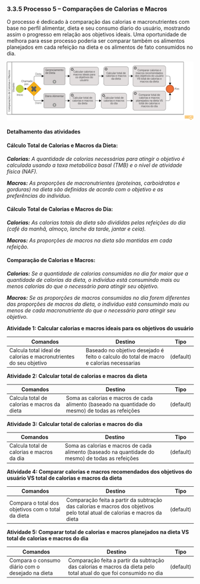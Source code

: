 ### 3.3.5 Processo 5 – Comparações de Calorias e Macros

O processo é dedicado à comparação das calorias e macronutrientes com base no perfil alimentar, dieta e seu consumo diario do usuário, mostrando assim o progresso em relação aos objetivos ideais. Uma oportunidade de melhora para esse processo poderia ser comparar também os alimentos planejados em cada refeição na dieta e os alimentos de fato consumidos no dia.

![PROCESSO 5](../images/comparacoes-final.png "Modelo BPMN do Processo 5.")

#### Detalhamento das atividades

#### Cálculo Total de Calorias e Macros da Dieta:

_**Calorias:** A quantidade de calorias necessárias para atingir o objetivo é calculada usando a taxa metabólica basal (TMB) e o nível de atividade física (NAF)._

_**Macros:** As proporções de macronutrientes (proteínas, carboidratos e gorduras) na dieta são definidas de acordo com o objetivo e as preferências do indivíduo._

#### Cálculo Total de Calorias e Macros do Dia:

_**Calorias:** As calorias totais da dieta são divididas pelas refeições do dia (café da manhã, almoço, lanche da tarde, jantar e ceia)._

_**Macros:** As proporções de macros na dieta são mantidas em cada refeição._


#### Comparação de Calorias e Macros:

_**Calorias:** Se a quantidade de calorias consumidas no dia for maior que a quantidade de calorias da dieta, o indivíduo está consumindo mais ou menos calorias do que o necessário para atingir seu objetivo._

_**Macros:** Se as proporções de macros consumidas no dia forem diferentes das proporções de macros da dieta, o indivíduo está consumindo mais ou menos de cada macronutriente do que o necessário para atingir seu objetivo._




**Atividade 1: Calcular calorias e macros ideais para os objetivos do usuário**

| **Comandos**         |  **Destino**                   | **Tipo** |
| ---                  | ---                            | ---               |
| Calcula total ideal de calorias e macronutrientes do seu objetivo | Baseado no objetivo desejado é feito o calculo do total de macro e calorias necessarias | (default) |

**Atividade 2: Calcular total de calorias e macros da dieta**

| **Comandos**         |  **Destino**                   | **Tipo** |
| ---                  | ---                            | ---               |
| Calcula total de calorias e macros da dieta | Soma as calorias e macros de cada alimento (baseado na quantidade do mesmo) de todas as refeições | (default) |


**Atividade 3: Calcular total de calorias e macros do dia**

| **Comandos**         |  **Destino**                   | **Tipo** |
| ---                  | ---                            | ---               |
| Calcula total de calorias e macros da dia | Soma as calorias e macros de cada alimento (baseado na quantidade do mesmo) de todas as refeições | (default) |

**Atividade 4: Comparar calorias e macros recomendados dos objetivos do usuário VS total de calorias e macros da dieta**

| **Comandos**         |  **Destino**                   | **Tipo** |
| ---                  | ---                            | ---               |
| Compara o total dos objetivos com o total da dieta | Comparação feita a partir da subtração das calorias e macros dos objetivos pelo total atual de calorias e macros da dieta | (default) |


**Atividade 5: Comparar total de calorias e macros planejados na dieta VS total de calorias e macros do dia**

| **Comandos**         |  **Destino**                   | **Tipo** |
| ---                  | ---                            | ---               |
| Compara o consumo diário com o desejado na dieta | Comparação feita a partir da subtração das calorias e macros da dieta pelo total atual do que foi consumido no dia | (default) |



